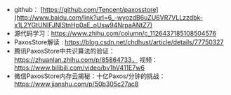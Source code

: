 

- github： [https://github.com/Tencent/paxosstore](http://www.baidu.com/link?url=6_-wyozdB6uZU6VR7VLLzzdbk-x1L2YGtUNlFJNlStnHp0aE_oUsw94NrpaANtZ7) 
- 源代码学习：https://www.zhihu.com/column/c_1126437185108504576
- PaxosStore解读 : https://blog.csdn.net/chdhust/article/details/77750327
- 腾讯PaxosStore中共识算法的验证：https://zhuanlan.zhihu.com/p/85864733， 视频：https://www.bilibili.com/video/bv1hV411E7w6
- 微信PaxosStore内存云揭秘：十亿Paxos/分钟的挑战：https://www.jianshu.com/p/50b305c27ac8





